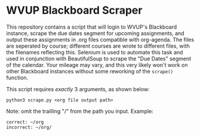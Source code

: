 # WVUP Blackboard Scraper

This repository contains a script that will login to WVUP's Blackboard instance,
scrape the due dates segment for upcoming assignments, and output these
assignments in .org files compatible with org-agenda. The files are
seperated by course; different courses are wrote to different files, with the
filenames reflecting this. Selenium is used to automate this task and used
in conjunction with BeautifulSoup to scrape the "Due Dates" segment of the calendar.
Your mileage may vary, and this very likely won't work on other Blackboard instances
without some reworking of the `scrape()` function.

This script requires *exactly* 3 arguments, as shown below:

    python3 scrape.py <org file output path> 

Note: omit the trailling "/" from the path you input. Example:

    correct: ~/org
    incorrect: ~/org/

